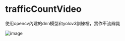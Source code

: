 # trafficCountVideo
使用opencv內建的dnn模型和yolov3訓練檔，實作車流辨識

![image](https://user-images.githubusercontent.com/56072293/118857928-29ae4e00-b90b-11eb-9a6d-c61c80829966.png)
